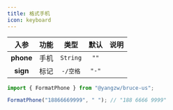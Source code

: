 ```yaml
---
title: 格式手机
icon: keyboard
---
```


入参|功能|类型|默认|说明
:-:|:-:|:-:|:-:|-
**phone**|手机|`String`|`""`
**sign**|标记|`-/空格`|`"-"`

```js
import { FormatPhone } from "@yangzw/bruce-us";

FormatPhone("18866669999", " "); // "188 6666 9999"
```